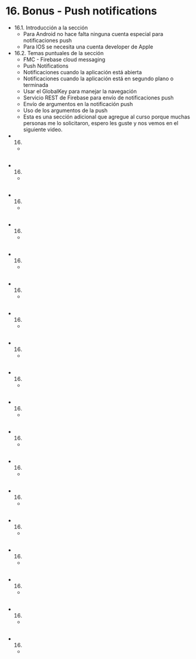 # 16. Bonus - Push notifications
- 16.1. Introducción a la sección
  - Para Android no hace falta ninguna cuenta especial para notificaciones push
  - Para IOS se necesita una cuenta developer de Apple
- 16.2. Temas puntuales de la sección
  - FMC - Firebase cloud messaging
  - Push Notifications
  - Notificaciones cuando la aplicación está abierta
  - Notificaciones cuando la aplicación está en segundo plano o terminada
  - Usar el GlobalKey para manejar la navegación
  - Servicio REST de Firebase para envío de notificaciones push
  - Envío de argumentos en la notificación push
  - Uso de los argumentos de la push
  - Esta es una sección adicional que agregue al curso porque muchas personas me lo solicitaron, espero les guste y nos vemos en el siguiente video.
- 16.
  - 
  ```dart
  ```
- 16.
  - 
  ```dart
  ```
- 16.
  - 
  ```dart
  ```
- 16.
  - 
  ```dart
  ```
- 16.
  - 
  ```dart
  ```
- 16.
  - 
  ```dart
  ```
- 16.
  - 
  ```dart
  ```
- 16.
  - 
  ```dart
  ```
- 16.
  - 
  ```dart
  ```
- 16.
  - 
  ```dart
  ```
- 16.
  - 
  ```dart
  ```
- 16.
  - 
  ```dart
  ```
- 16.
  - 
  ```dart
  ```
- 16.
  - 
  ```dart
  ```
- 16.
  - 
  ```dart
  ```
- 16.
  - 
  ```dart
  ```
- 16.
  - 
  ```dart
  ```
- 16.
  - 
  ```dart
  ```                    